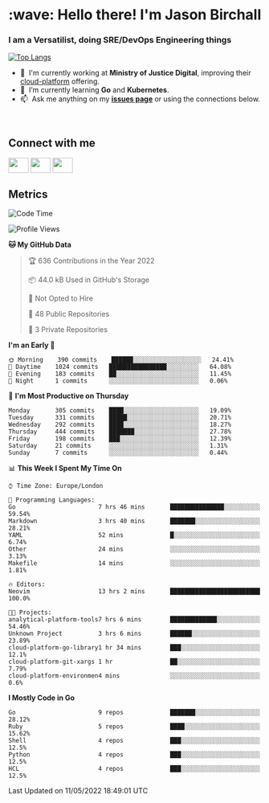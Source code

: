 <h1 align="left" id="jason-title">:wave: Hello there! I'm Jason Birchall</h1>
<h3 align="left">I am a Versatilist, doing SRE/DevOps Engineering things</h3>

[![Top Langs](https://github-readme-stats.vercel.app/api?username=jasonBirchall&show_icons=true&count_private=true&include_all_commits=true&theme=gruvbox)](https://github.com/anuraghazra/github-readme-stats)

- :office: &nbsp;I'm currently working at **Ministry of Justice Digital**, improving their [cloud-platform](https://github.com/ministryofjustice/cloud-platform) offering.
- :seedling: &nbsp;I’m currently learning **Go** and **Kubernetes**.
- :mailbox: &nbsp;Ask me anything on my **[issues page]** or using the connections below.


<br>

<h2>Connect with me</h2>
<p>
<a href="https://twitter.com/jsonBirchall" target="blank"><img align="center" src="https://cdn.jsdelivr.net/npm/simple-icons@3.0.1/icons/twitter.svg" alt="" height="30" width="40" /></a>
<a href="https://keybase.io/json0" target="blank"><img align="center" src="https://cdn.jsdelivr.net/npm/simple-icons@3.0.1/icons/keybase.svg" alt="" height="30" width="40" /></a>
<a href="https://www.reddit.com/user/kakorate" target="blank"><img align="center" src="https://cdn.jsdelivr.net/npm/simple-icons@3.0.1/icons/reddit.svg" alt="" height="30" width="40" /></a>
</p>

<h2>Metrics</h2>

<!--START_SECTION:waka-->
![Code Time](http://img.shields.io/badge/Code%20Time-516%20hrs%2030%20mins-blue)

![Profile Views](http://img.shields.io/badge/Profile%20Views-14-blue)

**🐱 My GitHub Data** 

> 🏆 636 Contributions in the Year 2022
 > 
> 📦 44.0 kB Used in GitHub's Storage 
 > 
> 🚫 Not Opted to Hire
 > 
> 📜 48 Public Repositories 
 > 
> 🔑 3 Private Repositories  
 > 
**I'm an Early 🐤** 

```text
🌞 Morning    390 commits    ██████░░░░░░░░░░░░░░░░░░░   24.41% 
🌆 Daytime    1024 commits   ████████████████░░░░░░░░░   64.08% 
🌃 Evening    183 commits    ██░░░░░░░░░░░░░░░░░░░░░░░   11.45% 
🌙 Night      1 commits      ░░░░░░░░░░░░░░░░░░░░░░░░░   0.06%

```
📅 **I'm Most Productive on Thursday** 

```text
Monday       305 commits    ████░░░░░░░░░░░░░░░░░░░░░   19.09% 
Tuesday      331 commits    █████░░░░░░░░░░░░░░░░░░░░   20.71% 
Wednesday    292 commits    ████░░░░░░░░░░░░░░░░░░░░░   18.27% 
Thursday     444 commits    ███████░░░░░░░░░░░░░░░░░░   27.78% 
Friday       198 commits    ███░░░░░░░░░░░░░░░░░░░░░░   12.39% 
Saturday     21 commits     ░░░░░░░░░░░░░░░░░░░░░░░░░   1.31% 
Sunday       7 commits      ░░░░░░░░░░░░░░░░░░░░░░░░░   0.44%

```


📊 **This Week I Spent My Time On** 

```text
⌚︎ Time Zone: Europe/London

💬 Programming Languages: 
Go                       7 hrs 46 mins       ███████████████░░░░░░░░░░   59.54% 
Markdown                 3 hrs 40 mins       ███████░░░░░░░░░░░░░░░░░░   28.21% 
YAML                     52 mins             █░░░░░░░░░░░░░░░░░░░░░░░░   6.74% 
Other                    24 mins             ░░░░░░░░░░░░░░░░░░░░░░░░░   3.13% 
Makefile                 14 mins             ░░░░░░░░░░░░░░░░░░░░░░░░░   1.81%

🔥 Editors: 
Neovim                   13 hrs 2 mins       █████████████████████████   100.0%

🐱‍💻 Projects: 
analytical-platform-tools7 hrs 6 mins        █████████████░░░░░░░░░░░░   54.46% 
Unknown Project          3 hrs 6 mins        ██████░░░░░░░░░░░░░░░░░░░   23.89% 
cloud-platform-go-library1 hr 34 mins        ███░░░░░░░░░░░░░░░░░░░░░░   12.1% 
cloud-platform-git-xargs 1 hr                ██░░░░░░░░░░░░░░░░░░░░░░░   7.79% 
cloud-platform-environmen4 mins              ░░░░░░░░░░░░░░░░░░░░░░░░░   0.6%

```

**I Mostly Code in Go** 

```text
Go                       9 repos             ███████░░░░░░░░░░░░░░░░░░   28.12% 
Ruby                     5 repos             ████░░░░░░░░░░░░░░░░░░░░░   15.62% 
Shell                    4 repos             ███░░░░░░░░░░░░░░░░░░░░░░   12.5% 
Python                   4 repos             ███░░░░░░░░░░░░░░░░░░░░░░   12.5% 
HCL                      4 repos             ███░░░░░░░░░░░░░░░░░░░░░░   12.5%

```



 Last Updated on 11/05/2022 18:49:01 UTC
<!--END_SECTION:waka-->

<!-- links -->

[issues page]: https://github.com/jasonBirchall/jasonBirchall/issues "jasonBirchall/issues"
